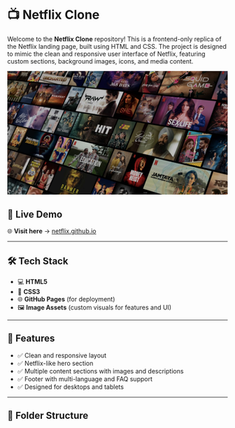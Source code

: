 # 📺 Netflix Clone

Welcome to the **Netflix Clone** repository! This is a frontend-only replica of the Netflix landing page, built using HTML and CSS. The project is designed to mimic the clean and responsive user interface of Netflix, featuring custom sections, background images, icons, and media content.

![Netflix Banner](./header-image.png)

## 🔗 Live Demo

🌐 **Visit here** → [netflix.github.io](https://pavitr-swain.github.io/netflix.github.io/)

---

## 🛠️ Tech Stack

- 💻 **HTML5**
- 🎨 **CSS3**
- 🌐 **GitHub Pages** (for deployment)
- 🖼️ **Image Assets** (custom visuals for features and UI)

---

## 📸 Features

- ✅ Clean and responsive layout
- ✅ Netflix-like hero section
- ✅ Multiple content sections with images and descriptions
- ✅ Footer with multi-language and FAQ support
- ✅ Designed for desktops and tablets

---

## 📂 Folder Structure

